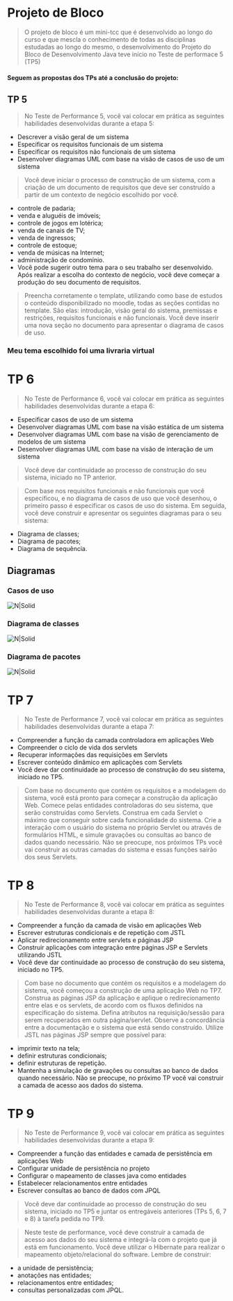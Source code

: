 # Projeto de Bloco
>O projeto de bloco é um mini-tcc que é desenvolvido ao longo do curso e que mescla o conhecimento de todas as disciplinas estudadas ao longo do mesmo, o desenvolvimento do Projeto do Bloco de Desenvolvimento Java teve início no Teste de performace 5 (TP5)

#### Seguem as propostas dos TPs até a conclusão do projeto:

## TP 5

>No Teste de Performance 5, você vai colocar em prática as seguintes habilidades desenvolvidas durante a etapa 5:

- Descrever a visão geral de um sistema
- Especificar os requisitos funcionais de um sistema
- Especificar os requisitos não funcionais de um sistema
- Desenvolver diagramas UML com base na visão de casos de uso de um sistema

>Você deve iniciar o processo de construção de um sistema, com a criação de um documento de requisitos que deve ser construído a partir de um contexto de negócio escolhido por você.

- controle de padaria;
- venda e aluguéis de imóveis;
- controle de jogos em lotérica;
- venda de canais de TV;
- venda de ingressos;
- controle de estoque;
- venda de músicas na Internet;
- administração de condomínio.
- Você pode sugerir outro tema para o seu trabalho ser desenvolvido. Após realizar a escolha do contexto de negócio, você deve começar a produção do seu documento de requisitos.


>Preencha corretamente o template, utilizando como base de estudos o conteúdo disponibilizado no moodle, todas as seções contidas no template. São elas: introdução, visão geral do sistema, premissas e restrições, requisitos funcionais e não funcionais. Você deve inserir uma nova seção no documento para apresentar o diagrama de casos de uso.

### Meu tema escolhido foi uma livraria virtual

# TP 6

>No Teste de Performance 6, você vai colocar em prática as seguintes habilidades desenvolvidas durante a etapa 6:

- Especificar casos de uso de um sistema
- Desenvolver diagramas UML com base na visão estática de um sistema
- Desenvolver diagramas UML com base na visão de gerenciamento de modelos de um sistema
- Desenvolver diagramas UML com base na visão de interação de um sistema

>Você deve dar continuidade ao processo de construção do seu sistema, iniciado no TP anterior.

>Com base nos requisitos funcionais e não funcionais que você especificou, e no diagrama de casos de uso que você desenhou, o primeiro passo é especificar os casos de uso do sistema. Em seguida, você deve construir e apresentar os seguintes diagramas para o seu sistema:

- Diagrama de classes;
- Diagrama de pacotes;
- Diagrama de sequência.

## Diagramas
### Casos de uso
![N|Solid](https://i.imgur.com/Ug7WJ3u.png)

### Diagrama de classes
![N|Solid](https://i.imgur.com/UVtswhP.png)

### Diagrama de pacotes
![N|Solid](https://i.imgur.com/Ivg1uvC.png)

# TP 7

>No Teste de Performance 7, você vai colocar em prática as seguintes habilidades desenvolvidas durante a etapa 7:

- Compreender a função da camada controladora em aplicações Web
- Compreender o ciclo de vida dos servlets
- Recuperar informações das requisições em Servlets
- Escrever conteúdo dinâmico em aplicações com Servlets
- Você deve dar continuidade ao processo de construção do seu sistema, iniciado no TP5.

>Com base no documento que contém os requisitos e a modelagem do sistema, você está pronto para começar a construção da aplicação Web. Comece pelas entidades controladoras do seu sistema, que serão construídas como Servlets. Construa em cada Servlet o máximo que conseguir sobre cada funcionalidade do sistema. Crie a interação com o usuário do sistema no próprio Servlet ou através de formulários HTML, e simule gravações ou consultas ao banco de dados quando necessário. Não se preocupe, nos próximos TPs você vai construir as outras camadas do sistema e essas funções sairão dos seus Servlets.

# TP 8

>No Teste de Performance 8, você vai colocar em prática as seguintes habilidades desenvolvidas durante a etapa 8:

- Compreender a função da camada de visão em aplicações Web
- Escrever estruturas condicionais e de repetição com JSTL
- Aplicar redirecionamento entre servlets e páginas JSP
- Construir aplicações com integração entre páginas JSP e Servlets utilizando JSTL
- Você deve dar continuidade ao processo de construção do seu sistema, iniciado no TP5.

>Com base no documento que contém os requisitos e a modelagem do sistema, você começou a construção de uma aplicação Web no TP7. Construa as páginas JSP da aplicação e aplique o redirecionamento entre elas e os servlets, de acordo com os fluxos definidos na especificação do sistema. Defina atributos na requisição/sessão para serem recuperados em outra página/servlet. Observe a concordância entre a documentação e o sistema que está sendo construído. Utilize JSTL nas páginas JSP sempre que possível para:

- imprimir texto na tela;
- definir estruturas condicionais;
- definir estruturas de repetição.
- Mantenha a simulação de gravações ou consultas ao banco de dados quando necessário. Não se preocupe, no próximo TP você vai construir a camada de acesso aos dados do sistema.

# TP 9

>No Teste de Performance 9, você vai colocar em prática as seguintes habilidades desenvolvidas durante a etapa 9:

- Compreender a função das entidades e camada de persistência em aplicações Web
- Configurar unidade de persistência no projeto
- Configurar o mapeamento de classes java como entidades
- Estabelecer relacionamentos entre entidades
- Escrever consultas ao banco de dados com JPQL

>Você deve dar continuidade ao processo de construção do seu sistema, iniciado no TP5 e juntar os entregáveis anteriores (TPs 5, 6, 7 e 8) à tarefa pedida no TP9.

>Neste teste de performance, você deve construir a camada de acesso aos dados do seu sistema e integrá-la com o projeto que já está em funcionamento. Você deve utilizar o Hibernate para realizar o mapeamento objeto/relacional do software. Lembre de construir:

- a unidade de persistência;
- anotações nas entidades;
- relacionamentos entre entidades;
- consultas personalizadas com JPQL.